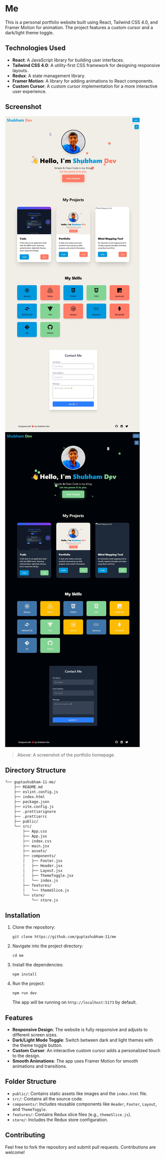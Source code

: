 
# Me

This is a personal portfolio website built using React, Tailwind CSS 4.0, and Framer Motion for animation. The project features a custom cursor and a dark/light theme toggle.

## Technologies Used
- **React**: A JavaScript library for building user interfaces.
- **Tailwind CSS 4.0**: A utility-first CSS framework for designing responsive layouts.
- **Redux**: A state management library.
- **Framer Motion**: A library for adding animations to React components.
- **Custom Cursor**: A custom cursor implementation for a more interactive user experience.

## Screenshot

![Portfolio Light Screenshot](./ScreenshortsOfPortfolio/PortfolioLight.jpeg)
![Portfolio Dark Screenshot](./ScreenshortsOfPortfolio/PortfolioDark.jpeg)

> Above: A screenshot of the portfolio homepage.

## Directory Structure

```
└── guptashubham-11-me/
    ├── README.md
    ├── eslint.config.js
    ├── index.html
    ├── package.json
    ├── vite.config.js
    ├── .prettierignore
    ├── .prettierrc
    ├── public/
    └── src/
        ├── App.css
        ├── App.jsx
        ├── index.css
        ├── main.jsx
        ├── assets/
        ├── components/
        │   ├── Footer.jsx
        │   ├── Header.jsx
        │   ├── Layout.jsx
        │   ├── ThemeToggle.jsx
        │   └── index.js
        ├── features/
        │   └── themeSlice.js
        └── store/
            └── store.js
```

## Installation

1. Clone the repository:

   ```
   git clone https://github.com/guptashubham-11/me
   ```

2. Navigate into the project directory:

   ```
   cd me
   ```

3. Install the dependencies:

   ```
   npm install
   ```

4. Run the project:

   ```
   npm run dev
   ```

   The app will be running on `http://localhost:5173` by default.

## Features
- **Responsive Design**: The website is fully responsive and adjusts to different screen sizes.
- **Dark/Light Mode Toggle**: Switch between dark and light themes with the theme toggle button.
- **Custom Cursor**: An interactive custom cursor adds a personalized touch to the design.
- **Smooth Animations**: The app uses Framer Motion for smooth animations and transitions.

## Folder Structure

  - `public/`: Contains static assets like images and the `index.html` file.
  - `src/`: Contains all the source code.
  - `components/`: Includes reusable components like `Header`, `Footer`, `Layout`, and `ThemeToggle`.
  - `features/`: Contains Redux slice files (e.g., `themeSlice.js`).
  - `store/`: Includes the Redux store configuration.

## Contributing

Feel free to fork the repository and submit pull requests. Contributions are welcome!
